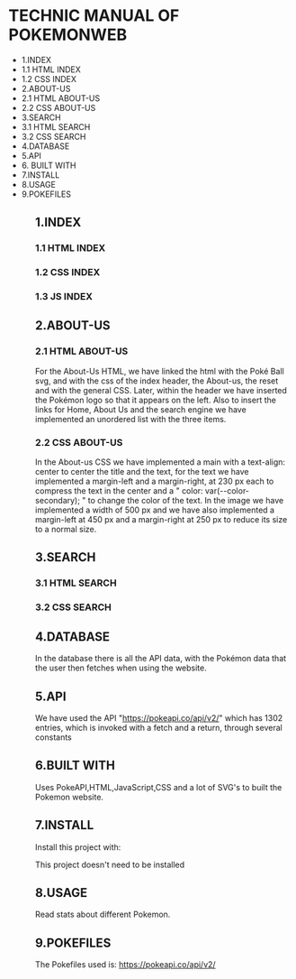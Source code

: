 # TECHNIC MANUAL OF POKEMONWEB

<ul>
    <li>1.INDEX</li>
    <li>1.1 HTML INDEX</li>
    <li>1.2 CSS INDEX</li>
    <li>2.ABOUT-US</li>
    <li>2.1 HTML ABOUT-US</li>
    <li>2.2 CSS ABOUT-US</li>
    <li>3.SEARCH</li>
    <li>3.1 HTML SEARCH</li>
    <li>3.2 CSS SEARCH</li>
    <li>4.DATABASE</li>
    <li>5.API</li>
    <li>6. BUILT WITH</li>
    <li>7.INSTALL</li>
    <li>8.USAGE</li>
    <li>9.POKEFILES</li>
<ul>

## 1.INDEX
### 1.1 HTML INDEX
### 1.2 CSS INDEX
### 1.3 JS INDEX
## 2.ABOUT-US
### 2.1 HTML ABOUT-US
For the About-Us HTML, we have linked the html with the Poké Ball svg, and with the css of the index header, the About-us, the reset and with the general CSS. Later, within the header we have inserted the Pokémon logo so that it appears on the left.
Also to insert the links for Home, About Us and the search engine we have implemented an unordered list with the three items.
### 2.2 CSS ABOUT-US
In the About-us CSS we have implemented a main with a text-align: center to center the title and the text, for the text we have implemented a margin-left and a margin-right, at 230 px each to compress the text in the center and a " color: var(--color-secondary); " to change the color of the text.
In the image we have implemented a width of 500 px and we have also implemented a margin-left at 450 px and a margin-right at 250 px to reduce its size to a normal size.
## 3.SEARCH
### 3.1 HTML SEARCH
### 3.2 CSS SEARCH
## 4.DATABASE
In the database there is all the API data, with the Pokémon data that the user then fetches when using the website.
## 5.API
We have used the API "https://pokeapi.co/api/v2/" which has 1302 entries, which is invoked with a fetch and a return, through several constants
## 6.BUILT WITH
Uses PokeAPI,HTML,JavaScript,CSS and a lot of SVG's to built the Pokemon website.
## 7.INSTALL
Install this project with:

This project doesn't need to be installed
## 8.USAGE
Read stats about different Pokemon.
## 9.POKEFILES
The Pokefiles used is: https://pokeapi.co/api/v2/